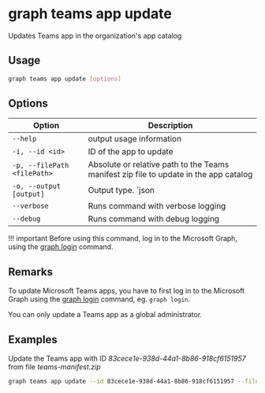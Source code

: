# graph teams app update

Updates Teams app in the organization's app catalog

## Usage

```sh
graph teams app update [options]
```

## Options

Option|Description
------|-----------
`--help`|output usage information
`-i, --id <id>`|ID of the app to update
`-p, --filePath <filePath>`|Absolute or relative path to the Teams manifest zip file to update in the app catalog
`-o, --output [output]`|Output type. `json|text`. Default `text`
`--verbose`|Runs command with verbose logging
`--debug`|Runs command with debug logging

!!! important
    Before using this command, log in to the Microsoft Graph, using the [graph login](../login.md) command.

## Remarks

To update Microsoft Teams apps, you have to first log in to the Microsoft Graph using the [graph login](../login.md) command, eg. `graph login`.

You can only update a Teams app as a global administrator.

## Examples

Update the Teams app with ID _83cece1e-938d-44a1-8b86-918cf6151957_ from file _teams-manifest.zip_

```sh
graph teams app update --id 83cece1e-938d-44a1-8b86-918cf6151957 --filePath ./teams-manifest.zip
```